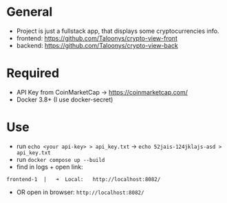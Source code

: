 # General 
* Project is just a fullstack app, that displays some cryptocurrencies info.
* frontend: https://github.com/Taloonys/crypto-view-front
* backend: https://github.com/Taloonys/crypto-view-back

# Required
* API Key from CoinMarketCap -> https://coinmarketcap.com/
* Docker 3.8+ (I use docker-secret)

# Use
* run `echo <your api-key> > api_key.txt` -> `echo 52jais-124jklajs-asd > api_key.txt`
* run `docker compose up --build`
* find in logs + open link: 
```
frontend-1  |   ➜  Local:   http://localhost:8082/
```
* OR open in browser: `http://localhost:8082/`